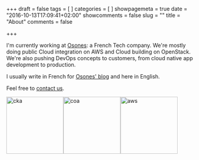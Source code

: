 +++
draft = false
tags = [
]
categories = [
]
showpagemeta = true
date = "2016-10-13T17:09:41+02:00"
showcomments = false
slug = ""
title = "About"
comments = false

+++

I'm currently working at [Osones](http://osones.com): a French Tech company. We're mostly doing public Cloud integration on AWS and Cloud building on OpenStack. We're also pushing DevOps concepts to customers, from cloud native app development to production.

I usually write in French for [Osones' blog](http://blog.osones.com) and here in English.

Feel free to [contact us](mailto:contact@osones.com).

<img src="img/certifications/cka.png" alt="cka" height="150" align="middle" margin="1.5em auto auto"><img src="img/certifications/coa.png" alt="coa" height="150" align="middle" margin="1.5em auto auto"><img src="img/certifications/aws.png" alt="aws" height="150" align="middle" margin="1.5em auto auto">
